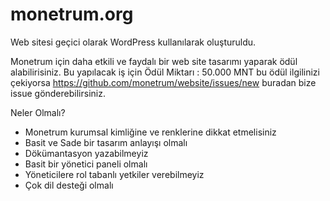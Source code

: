 # monetrum.org

Web sitesi geçici olarak WordPress kullanılarak oluşturuldu.

Monetrum için daha etkili ve faydalı bir web site tasarımı yaparak ödül alabilirisiniz.
Bu yapılacak iş için Ödül Miktarı : 50.000 MNT
bu ödül ilgilinizi çekiyorsa https://github.com/monetrum/website/issues/new buradan bize issue gönderebilirsiniz.

Neler Olmalı?
* Monetrum kurumsal kimliğine ve renklerine dikkat etmelisiniz
* Basit ve Sade bir tasarım anlayışı olmalı
* Dökümantasyon yazabilmeyiz
* Basit bir yönetici paneli olmalı
* Yöneticilere rol tabanlı yetkiler verebilmeyiz
* Çok dil desteği olmalı
